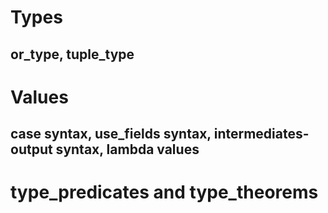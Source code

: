 # Types
## or\_type, tuple\_type
# Values
## case syntax, use\_fields syntax, intermediates-output syntax, lambda values
# type\_predicates and type\_theorems
